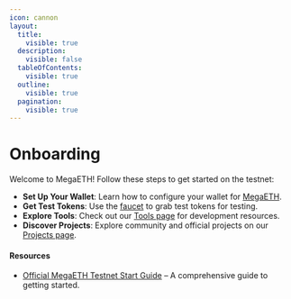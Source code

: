 ```yaml
---
icon: cannon
layout:
  title:
    visible: true
  description:
    visible: false
  tableOfContents:
    visible: true
  outline:
    visible: true
  pagination:
    visible: true
---
```


# Onboarding

Welcome to MegaETH! Follow these steps to get started on the testnet:

* **Set Up Your Wallet**: Learn how to configure your wallet for [MegaETH](https://testnet.megaeth.com/#4).
* **Get Test Tokens**: Use the [faucet](https://testnet.megaeth.com/#3) to grab test tokens for testing.
* **Explore Tools**: Check out our [Tools page](../../community/ecosystem/tools.md) for development resources.
* **Discover Projects**: Explore community and official projects on our [Projects page](../../community/ecosystem/projects.md).

#### Resources

* [Official MegaETH Testnet Start Guide](https://spark-list-d20.notion.site/MEGA-Testnet-Start-Guide-1bdad4014d53800184a3d9d14586e76f) – A comprehensive guide to getting started.
